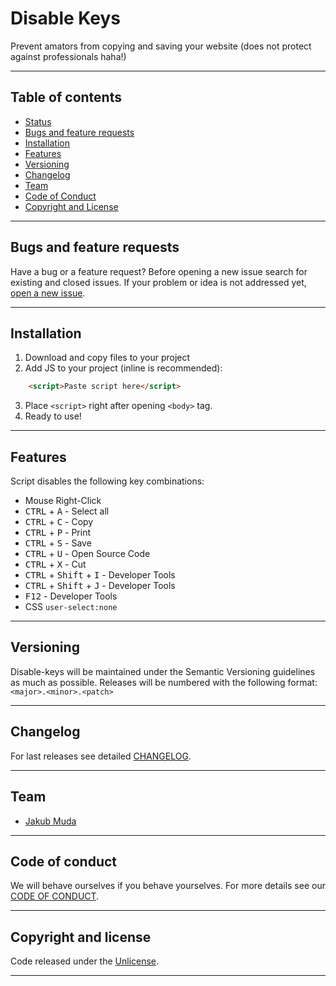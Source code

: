 # Disable Keys
Prevent amators from copying and saving your website (does not protect against professionals haha!)



********************************************************************************
## Table of contents
- [Status](#status)
- [Bugs and feature requests](#bugs-and-feature-requests)
- [Installation](#installation)
- [Features](#features)
- [Versioning](#versioning)
- [Changelog](#changelog)
- [Team](#team)
- [Code of Conduct](#code-of-conduct)
- [Copyright and License](#copyright-and-license)


********************************************************************************
## Bugs and feature requests
Have a bug or a feature request? Before opening a new issue search for existing and closed issues. If your problem or idea is not addressed yet, [open a new issue](https://github.com/the-muda-organization/nanobar/issues/new).


********************************************************************************
## Installation

1. Download and copy files to your project
2. Add JS to your project (inline is recommended):
```html
    <script>Paste script here</script>
```
3. Place `<script>` right after opening `<body>` tag.
4. Ready to use!


********************************************************************************
## Features

Script disables the following key combinations:
- Mouse Right-Click
- <kbd>CTRL</kbd> + <kbd>A</kbd> - Select all
- <kbd>CTRL</kbd> + <kbd>C</kbd> - Copy
- <kbd>CTRL</kbd> + <kbd>P</kbd> - Print
- <kbd>CTRL</kbd> + <kbd>S</kbd> - Save
- <kbd>CTRL</kbd> + <kbd>U</kbd> - Open Source Code
- <kbd>CTRL</kbd> + <kbd>X</kbd> - Cut
- <kbd>CTRL</kbd> + <kbd>Shift</kbd> + <kbd>I</kbd> - Developer Tools
- <kbd>CTRL</kbd> + <kbd>Shift</kbd> + <kbd>J</kbd> - Developer Tools
- <kbd>F12</kbd> - Developer Tools
- CSS `user-select:none`


********************************************************************************
## Versioning
Disable-keys will be maintained under the Semantic Versioning guidelines as much as possible. Releases will be numbered with the following format:
```<major>.<minor>.<patch>```


********************************************************************************
## Changelog
For last releases see detailed [CHANGELOG](https://github.com/the-muda-organization/disable-keys/blob/master/CHANGELOG.md).


********************************************************************************
## Team
-  [Jakub Muda](https://github.com/jakubmuda)


********************************************************************************
## Code of conduct
We will behave ourselves if you behave yourselves. For more details see our
[CODE OF CONDUCT](https://github.com/the-muda-organization/disable-keys/blob/master/CODE_OF_CONDUCT.md).


********************************************************************************
## Copyright and license
Code released under the [Unlicense](https://github.com/the-muda-organization/disable-keys/blob/master/UNLICENSE).


********************************************************************************
